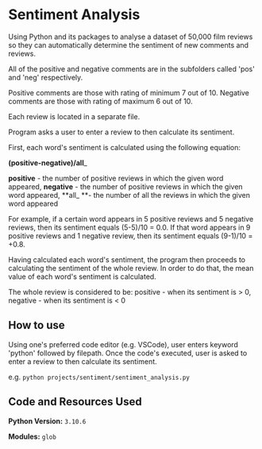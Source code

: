# Sentiment Analysis

Using Python and its packages to analyse a dataset of 50,000 film reviews so they can automatically determine the sentiment of new comments and reviews.

All of the positive and negative comments are in the subfolders called 'pos' and 'neg' respectively.

Positive comments are those with rating of minimum 7 out of 10.
Negative comments are those with rating of maximum 6 out of 10.

Each review is located in a separate file.

Program asks a user to enter a review to then calculate its sentiment.

First, each word's sentiment is calculated using the following equation:

 **(positive-negative)/all**_

**positive** - the number of positive reviews in which the given word appeared,
**negative** - the number of positive reviews in which the given word appeared,
**all_ **- the number of all the reviews in which the given word appeared

For example, if a certain word appears in 5 positive reviews and 5 negative reviews, then its sentiment equals (5-5)/10 = 0.0. 
If that word appears in 9 positive reviews and 1 negative review, then its sentiment equals (9-1)/10 = +0.8.

Having calculated each word's sentiment, the program then proceeds to calculating the sentiment of the whole review. In order to do that, the mean value of each word's sentiment is calculated.

The whole review is considered to be:
positive - when its sentiment is > 0,
negative - when its sentiment is < 0

## How to use
Using one's preferred code editor (e.g. VSCode), user enters keyword 'python' followed by filepath. Once the code's executed, user is asked to enter a review to then calculate its sentiment. 

e.g. `python projects/sentiment/sentiment_analysis.py`

## Code and Resources Used
**Python Version:** `3.10.6`

**Modules:** `glob` 

